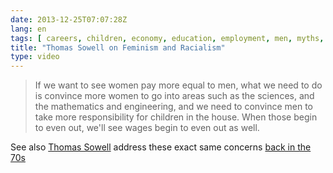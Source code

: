 ```yaml
---
date: 2013-12-25T07:07:28Z
lang: en
tags: [ careers, children, economy, education, employment, men, myths, productivity, salary, women ]
title: "Thomas Sowell on Feminism and Racialism"
type: video
---
```


> If we want to see women pay more equal to men, what we need to do is
> convince more women to go into areas such as the sciences, and the
> mathematics and engineering, and we need to convince men to take more
> responsibility for children in the house. When those begin to even
> out, we'll see wages begin to even out as well.

See also [Thomas Sowell](http://en.wikipedia.org/wiki/Thomas_Sowell) address these exact same concerns [back in the 70s](http://www.youtube.com/watch?v=G_sGn6PdmIo)

